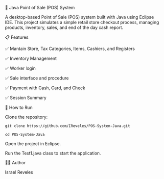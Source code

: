 🛒 Java Point of Sale (POS) System

A desktop-based Point of Sale (POS) system built with Java using Eclipse IDE. This project simulates a simple retail store checkout process, managing products, inventory, sales, and end of the day cash report.


📋 Features

  ✅ Mantain Store, Tax Categories, Items, Cashiers, and Registers

  ✅ Inventory Management

  ✅ Worker login

  ✅ Sale interface and procedure

  ✅ Payment with Cash, Card, and Check

  ✅ Session Summary
  

🚀 How to Run

  Clone the repository:

    git clone https://github.com/IReveles/POS-System-Java.git
    
    cd POS-System-Java

  Open the project in Eclipse.

  Run the Test1.java class to start the application.

🧑‍💻 Author

  Israel Reveles

